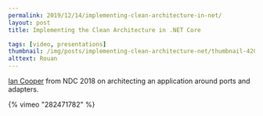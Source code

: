 ```yaml
---
permalink: 2019/12/14/implementing-clean-architecture-in-net/
layout: post
title: Implementing the Clean Architecture in .NET Core

tags: [video, presentations]
thumbnail: /img/posts/implementing-clean-architecture-net/thumbnail-420x255.webp
alttext: Rouan
---
```


<a href="https://twitter.com/ian_h_cooper">Ian Cooper</a> from NDC 2018 on architecting an application around ports and adapters.

{% vimeo "282471782" %}
